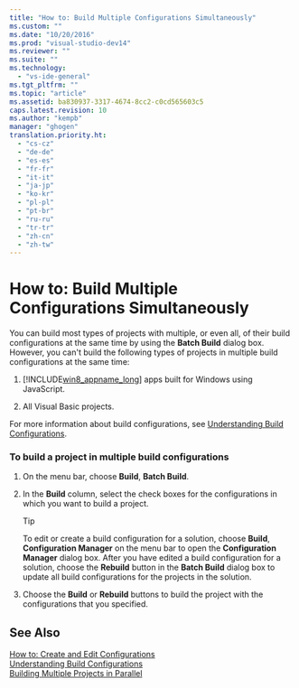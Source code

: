 ```yaml
---
title: "How to: Build Multiple Configurations Simultaneously"
ms.custom: ""
ms.date: "10/20/2016"
ms.prod: "visual-studio-dev14"
ms.reviewer: ""
ms.suite: ""
ms.technology: 
  - "vs-ide-general"
ms.tgt_pltfrm: ""
ms.topic: "article"
ms.assetid: ba830937-3317-4674-8cc2-c0cd565603c5
caps.latest.revision: 10
ms.author: "kempb"
manager: "ghogen"
translation.priority.ht: 
  - "cs-cz"
  - "de-de"
  - "es-es"
  - "fr-fr"
  - "it-it"
  - "ja-jp"
  - "ko-kr"
  - "pl-pl"
  - "pt-br"
  - "ru-ru"
  - "tr-tr"
  - "zh-cn"
  - "zh-tw"
---
```

# How to: Build Multiple Configurations Simultaneously
You can build most types of projects with multiple, or even all, of their build configurations at the same time by using the **Batch Build** dialog box. However, you can't build the following types of projects in multiple build configurations at the same time:  
  
1.  [!INCLUDE[win8_appname_long](../debugger/includes/win8_appname_long_md.md)] apps built for Windows using JavaScript.  
  
2.  All Visual Basic projects.  
  
 For more information about build configurations, see [Understanding Build Configurations](../ide/understanding-build-configurations.md).  
  
### To build a project in multiple build configurations  
  
1.  On the menu bar, choose **Build**, **Batch Build**.  
  
2.  In the **Build** column, select the check boxes for the configurations in which you want to build a project.  
  
    > [!TIP]
    >  To edit or create a build configuration for a solution, choose **Build**, **Configuration Manager** on the menu bar to open the **Configuration Manager** dialog box. After you have edited a build configuration for a solution, choose the **Rebuild** button in the **Batch Build** dialog box to update all build configurations for the projects in the solution.  
  
3.  Choose the **Build** or **Rebuild** buttons to build the project with the configurations that you specified.  
  
## See Also  
 [How to: Create and Edit Configurations](../ide/how-to--create-and-edit-configurations.md)   
 [Understanding Build Configurations](../ide/understanding-build-configurations.md)   
 [Building Multiple Projects in Parallel](../msbuild/building-multiple-projects-in-parallel-with-msbuild.md)